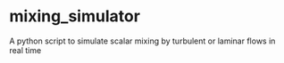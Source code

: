 # mixing_simulator
A python script to simulate scalar mixing by turbulent or laminar flows in real time 
